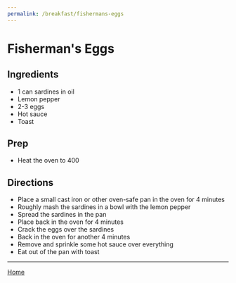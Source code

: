 ```yaml
---
permalink: /breakfast/fishermans-eggs
---
```

# Fisherman's Eggs

## Ingredients

- 1 can sardines in oil
- Lemon pepper
- 2-3 eggs
- Hot sauce
- Toast

## Prep

- Heat the oven to 400

## Directions

- Place a small cast iron or other oven-safe pan in the oven for 4 minutes
- Roughly mash the sardines in a bowl with the lemon pepper
- Spread the sardines in the pan
- Place back in the oven for 4 minutes
- Crack the eggs over the sardines
- Back in the oven for another 4 minutes
- Remove and sprinkle some hot sauce over everything
- Eat out of the pan with toast

---

[Home](https://thomasjbarrett82.github.io)
